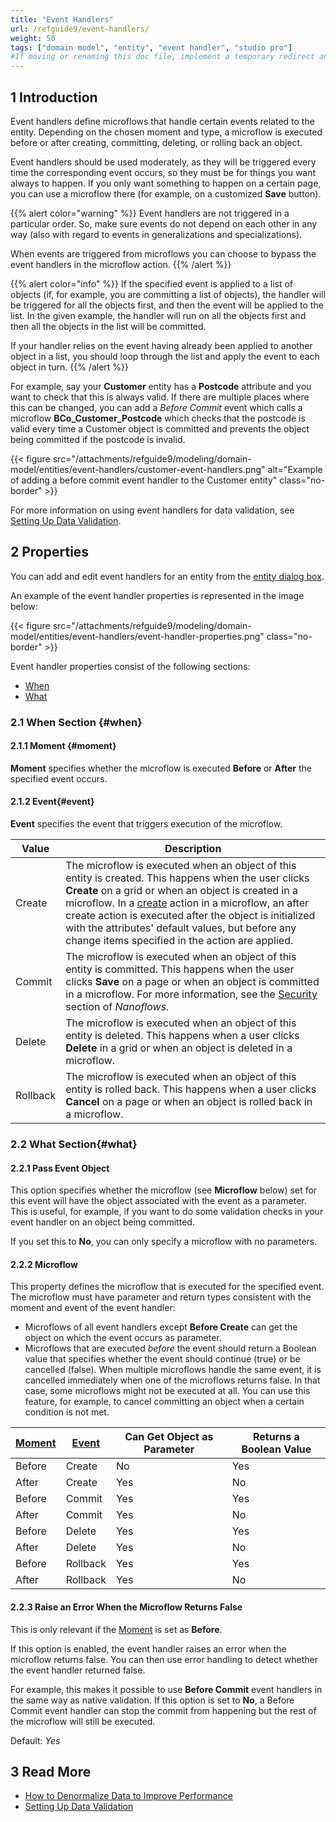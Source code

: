 ```yaml
---
title: "Event Handlers"
url: /refguide9/event-handlers/
weight: 50
tags: ["domain model", "entity", "event handler", "studio pro"]
#If moving or renaming this doc file, implement a temporary redirect and let the respective team know they should update the URL in the product. See Mapping to Products for more details.
---
```


## 1 Introduction

Event handlers define microflows that handle certain events related to the entity. Depending on the chosen moment and type, a microflow is executed before or after creating, committing, deleting, or rolling back an object.

Event handlers should be used moderately, as they will be triggered every time the corresponding event occurs, so they must be for things you want always to happen. If you only want something to happen on a certain page, you can use a microflow there (for example, on a customized **Save** button).

{{% alert color="warning" %}}
Event handlers are not triggered in a particular order. So, make sure events do not depend on each other in any way (also with regard to events in generalizations and specializations).

When events are triggered from microflows you can choose to bypass the event handlers in the microflow action.
{{% /alert %}}

{{% alert color="info" %}}
If the specified event is applied to a list of objects (if, for example, you are committing a list of objects), the handler will be triggered for all the objects first, and then the event will be applied to the list. In the given example,  the handler will run on all the objects first and then all the objects in the list will be committed.

If your handler relies on the event having already been applied to another object in a list, you should loop through the list and apply the event to each object in turn.
{{% /alert %}}

For example, say your **Customer** entity has a **Postcode** attribute and you want to check that this is always valid. If there are multiple places where this can be changed, you can add a *Before Commit* event which calls a microflow **BCo_Customer_Postcode** which checks that the postcode is valid every time a Customer object is committed and prevents the object being committed if the postcode is invalid.

{{< figure src="/attachments/refguide9/modeling/domain-model/entities/event-handlers/customer-event-handlers.png" alt="Example of adding a before commit event handler to the Customer entity" class="no-border" >}}

For more information on using event handlers for data validation, see [Setting Up Data Validation](/refguide9/setting-up-data-validation/).

## 2 Properties

You can add and edit event handlers for an entity from the [entity dialog box](/refguide9/entities/#dialog-box).

An example of the event handler properties is represented in the image below:

{{< figure src="/attachments/refguide9/modeling/domain-model/entities/event-handlers/event-handler-properties.png" class="no-border" >}}

Event handler properties consist of the following sections:

* [When](#when)
* [What](#what)

### 2.1 When Section {#when}

#### 2.1.1 Moment {#moment}

**Moment** specifies whether the microflow is executed **Before** or **After** the specified event occurs.

#### 2.1.2 Event{#event}

**Event** specifies the event that triggers execution of the microflow.

| Value | Description |
| --- | --- |
| Create | The microflow is executed when an object of this entity is created. This happens when the user clicks **Create** on a grid or when an object is created in a microflow. In a [create](/refguide9/create-object/) action in a microflow, an after create action is executed after the object is initialized with the attributes' default values, but before any change items specified in the action are applied. |
| Commit | The microflow is executed when an object of this entity is committed. This happens when the user clicks **Save** on a page or when an object is committed in a microflow. For more information, see the [Security](/refguide9/nanoflows/#security) section of *Nanoflows*. |
| Delete | The microflow is executed when an object of this entity is deleted. This happens when a user clicks **Delete** in a grid or when an object is deleted in a microflow. |
| Rollback | The microflow is executed when an object of this entity is rolled back. This happens when a user clicks **Cancel** on a page or when an object is rolled back in a microflow. |

### 2.2 What Section{#what}

#### 2.2.1 Pass Event Object

This option specifies whether the microflow (see **Microflow** below) set for this event will have the object associated with the event as a parameter. This is useful, for example, if you want to do some validation checks in your event handler on an object being committed. 

If you set this to **No**, you can only specify a microflow with no parameters.

#### 2.2.2 Microflow

This property defines the microflow that is executed for the specified event. The microflow must have parameter and return types consistent with the moment and event of the event handler:

* Microflows of all event handlers except **Before Create** can get the object on which the event occurs as parameter.
* Microflows that are executed *before* the event should return a Boolean value that specifies whether the event should continue (true) or be cancelled (false). When multiple microflows handle the same event, it is cancelled immediately when one of the microflows returns false. In that case, some microflows might not be executed at all. You can use this feature, for example, to cancel committing an object when a certain condition is not met.

| [Moment](#moment) | [Event](#event) | Can Get Object as Parameter | Returns a Boolean Value |
| --- | --- | --- | --- |
| Before | Create | No | Yes |
| After | Create | Yes | No |
| Before | Commit | Yes | Yes |
| After | Commit | Yes | No |
| Before | Delete | Yes | Yes |
| After | Delete | Yes | No |
| Before | Rollback | Yes | Yes |
| After | Rollback | Yes | No |

#### 2.2.3 Raise an Error When the Microflow Returns False

This is only relevant if the [Moment](#moment) is set as **Before**.

If this option is enabled, the event handler raises an error when the microflow returns false. You can then use error handling to detect whether the event handler returned false.

For example, this makes it possible to use **Before Commit** event handlers in the same way as native validation. If this option is set to **No**, a Before Commit event handler can stop the commit from happening but the rest of the microflow will still be executed.

Default: *Yes*

## 3 Read More

* [How to Denormalize Data to Improve Performance](/howto9/data-models/denormalize-data-to-improve-performance/)
* [Setting Up Data Validation](/refguide9/setting-up-data-validation/)
